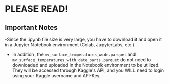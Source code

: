 # PLEASE READ!

## Important Notes
-Since the .ipynb file size is very large, you have to download it and open it in a Jupyter Notebook environment (Colab, JupyterLabs, etc.)
- In addition, the `mv_surface_temperatures_wide.parquet` and `mv_surface_temperatures_with_date_parts.parquet` do not need to downloaded and uploaded in the Notebook environment to be utilized. They will be accessed through Kaggle's API, and you WILL need to login using your Kaggle username and API-Key.

